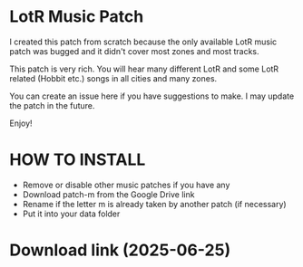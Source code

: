 # LotR Music Patch
I created this patch from scratch because the only available LotR music patch was bugged and it didn't cover most zones and most tracks.

This patch is very rich. You will hear many different LotR and some LotR related (Hobbit etc.) songs in all cities and many zones.

You can create an issue here if you have suggestions to make. I may update the patch in the future. 

Enjoy!

# HOW TO INSTALL
- Remove or disable other music patches if you have any
- Download patch-m from the Google Drive link
- Rename if the letter m is already taken by another patch (if necessary)
- Put it into your data folder


# Download link (2025-06-25)

